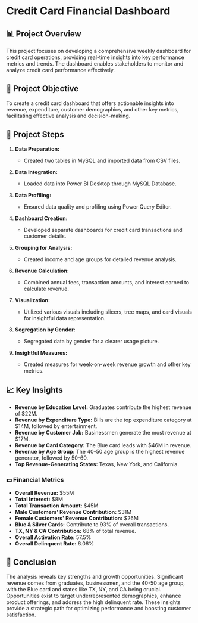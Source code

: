 # Credit Card Financial Dashboard

## 📊 **Project Overview**

This project focuses on developing a comprehensive weekly dashboard for credit card operations, providing real-time insights into key performance metrics and trends. The dashboard enables stakeholders to monitor and analyze credit card performance effectively.

## 🎯 **Project Objective**

To create a credit card dashboard that offers actionable insights into revenue, expenditure, customer demographics, and other key metrics, facilitating effective analysis and decision-making.

## 🚀 **Project Steps**

1. **Data Preparation:**
   - Created two tables in MySQL and imported data from CSV files.
   
2. **Data Integration:**
   - Loaded data into Power BI Desktop through MySQL Database.
   
3. **Data Profiling:**
   - Ensured data quality and profiling using Power Query Editor.
   
4. **Dashboard Creation:**
   - Developed separate dashboards for credit card transactions and customer details.
   
5. **Grouping for Analysis:**
   - Created income and age groups for detailed revenue analysis.
   
6. **Revenue Calculation:**
   - Combined annual fees, transaction amounts, and interest earned to calculate revenue.
   
7. **Visualization:**
   - Utilized various visuals including slicers, tree maps, and card visuals for insightful data representation.
   
8. **Segregation by Gender:**
   - Segregated data by gender for a clearer usage picture.
   
9. **Insightful Measures:**
   - Created measures for week-on-week revenue growth and other key metrics.

## 📈 **Key Insights**

- **Revenue by Education Level:** Graduates contribute the highest revenue of $22M.
- **Revenue by Expenditure Type:** Bills are the top expenditure category at $14M, followed by entertainment.
- **Revenue by Customer Job:** Businessmen generate the most revenue at $17M.
- **Revenue by Card Category:** The Blue card leads with $46M in revenue.
- **Revenue by Age Group:** The 40-50 age group is the highest revenue generator, followed by 50-60.
- **Top Revenue-Generating States:** Texas, New York, and California.

### 💵 **Financial Metrics** 
- **Overall Revenue:** $55M
- **Total Interest:** $8M
- **Total Transaction Amount:** $45M
- **Male Customers' Revenue Contribution:** $31M
- **Female Customers' Revenue Contribution:** $26M
- **Blue & Silver Cards:** Contribute to 93% of overall transactions.
- **TX, NY & CA Contribution:** 68% of total revenue.
- **Overall Activation Rate:** 57.5%
- **Overall Delinquent Rate:** 6.06%

## 📌 **Conclusion**

The analysis reveals key strengths and growth opportunities. Significant revenue comes from graduates, businessmen, and the 40-50 age group, with the Blue card and states like TX, NY, and CA being crucial. Opportunities exist to target underrepresented demographics, enhance product offerings, and address the high delinquent rate. These insights provide a strategic path for optimizing performance and boosting customer satisfaction.
